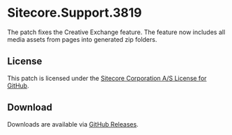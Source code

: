 # Sitecore.Support.3819
The patch fixes the Creative Exchange feature. The feature now includes all media assets from pages into generated zip folders.

## License  
This patch is licensed under the [Sitecore Corporation A/S License for GitHub](https://github.com/sitecoresupport/Sitecore.Support.3819/blob/master/LICENSE).  

## Download  
Downloads are available via [GitHub Releases](https://github.com/sitecoresupport/Sitecore.Support.3819/releases).  
